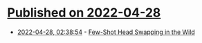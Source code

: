 # [Published on 2022-04-28](index.md)

* [2022-04-28, 02:38:54](https://news.ycombinator.com/item?id=31188215) - [Few-Shot Head Swapping in the Wild](https://jmliu88.github.io/HeSer/)
